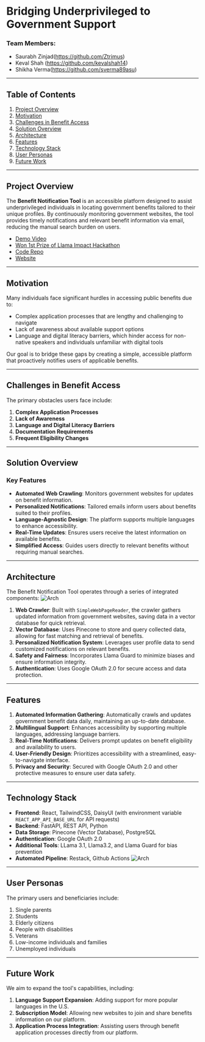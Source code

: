# Bridging Underprivileged to Government Support

### Team Members:

-   Saurabh Zinjad(https://github.com/Ztrimus)
-   Keval Shah (https://github.com/kevalshah14)
-   Shikha Verma(https://github.com/sverma89asu)

---

## Table of Contents

1. [Project Overview](#project-overview)
2. [Motivation](#motivation)
3. [Challenges in Benefit Access](#challenges-in-benefit-access)
4. [Solution Overview](#solution-overview)
5. [Architecture](#architecture)
6. [Features](#features)
7. [Technology Stack](#technology-stack)
8. [User Personas](#user-personas)
9. [Future Work](#future-work)

---

## Project Overview

The **Benefit Notification Tool** is an accessible platform designed to assist underprivileged individuals in locating government benefits tailored to their unique profiles. By continuously monitoring government websites, the tool provides timely notifications and relevant benefit information via email, reducing the manual search burden on users.

-   [Demo Video](https://youtu.be/jLphWh1i8cQ)
-   [Won 1st Prize of Llama Impact Hackathon](https://lablab.ai/event/llama-impact-hackathon/ragnarok/bridging-underprivileged-to-government-support)
-   [Code Repo](https://github.com/Ztrimus/gov-benefit-llama-hack)
-   [Website](https://github.com/Ztrimus/bridging-support-network)

---

## Motivation

Many individuals face significant hurdles in accessing public benefits due to:

-   Complex application processes that are lengthy and challenging to navigate
-   Lack of awareness about available support options
-   Language and digital literacy barriers, which hinder access for non-native speakers and individuals unfamiliar with digital tools

Our goal is to bridge these gaps by creating a simple, accessible platform that proactively notifies users of applicable benefits.

---

## Challenges in Benefit Access

The primary obstacles users face include:

1. **Complex Application Processes**
2. **Lack of Awareness**
3. **Language and Digital Literacy Barriers**
4. **Documentation Requirements**
5. **Frequent Eligibility Changes**

---

## Solution Overview

### Key Features

-   **Automated Web Crawling**: Monitors government websites for updates on benefit information.
-   **Personalized Notifications**: Tailored emails inform users about benefits suited to their profiles.
-   **Language-Agnostic Design**: The platform supports multiple languages to enhance accessibility.
-   **Real-Time Updates**: Ensures users receive the latest information on available benefits.
-   **Simplified Access**: Guides users directly to relevant benefits without requiring manual searches.

---

## Architecture

The Benefit Notification Tool operates through a series of integrated components:
![Arch](./resources/Screenshot%202024-11-10%20at%204.39.03 PM.JPG)

1. **Web Crawler**: Built with `SimpleWebPageReader`, the crawler gathers updated information from government websites, saving data in a vector database for quick retrieval.
2. **Vector Database**: Uses Pinecone to store and query collected data, allowing for fast matching and retrieval of benefits.
3. **Personalized Notification System**: Leverages user profile data to send customized notifications on relevant benefits.
4. **Safety and Fairness**: Incorporates Llama Guard to minimize biases and ensure information integrity.
5. **Authentication**: Uses Google OAuth 2.0 for secure access and data protection.

---

## Features

1. **Automated Information Gathering**: Automatically crawls and updates government benefit data daily, maintaining an up-to-date database.
2. **Multilingual Support**: Enhances accessibility by supporting multiple languages, addressing language barriers.
3. **Real-Time Notifications**: Delivers prompt updates on benefit eligibility and availability to users.
4. **User-Friendly Design**: Prioritizes accessibility with a streamlined, easy-to-navigate interface.
5. **Privacy and Security**: Secured with Google OAuth 2.0 and other protective measures to ensure user data safety.

---

## Technology Stack

-   **Frontend**: React, TailwindCSS, DaisyUI (with environment variable `REACT_APP_API_BASE_URL` for API requests)
-   **Backend**: FastAPI, REST API, Python
-   **Data Storage**: Pinecone (Vector Database), PostgreSQL
-   **Authentication**: Google OAuth 2.0
-   **Additional Tools**: LLama 3.1, Llama3.2, and Llama Guard for bias prevention
-   **Automated Pipeline**: Restack, Github Actions
    ![Arch](./resources/Screenshot%202024-11-10%20at%204.53.47 PM.JPG)

---

## User Personas

The primary users and beneficiaries include:

1. Single parents
2. Students
3. Elderly citizens
4. People with disabilities
5. Veterans
6. Low-income individuals and families
7. Unemployed individuals

---

## Future Work

We aim to expand the tool's capabilities, including:

1. **Language Support Expansion**: Adding support for more popular languages in the U.S.
2. **Subscription Model**: Allowing new websites to join and share benefits information on our platform.
3. **Application Process Integration**: Assisting users through benefit application processes directly from our platform.
